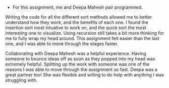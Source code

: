 * For this assignment, me and Deepa Mahesh pair programmed. 

Writing the code for all the different sort methods allowed me to better understand how they work, and the benefits of each one. I found the insertion sort most intuative to work on, and the quick sort the most interesting one to visualize. Using recursion still takes a bit more thinking for me to fully wrap my head around. This assignment felt easier than the last one, and I was able to move through the stages faster. 

Collaborating with Deepa Mahesh was a helpful experience. Having someone to bounce ideas off as soon as they popped into my head was extremely helpful. Splitting up the work with someone was one of the reasons I was able to move through the assignment so fast. Deepa was a great partner too! She was flexible and willing to do help with anything I was struggling with.  